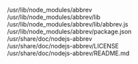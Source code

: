 /usr/lib/node\_modules/abbrev  
/usr/lib/node\_modules/abbrev/lib  
/usr/lib/node\_modules/abbrev/lib/abbrev.js  
/usr/lib/node\_modules/abbrev/package.json  
/usr/share/doc/nodejs-abbrev  
/usr/share/doc/nodejs-abbrev/LICENSE  
/usr/share/doc/nodejs-abbrev/README.md  
